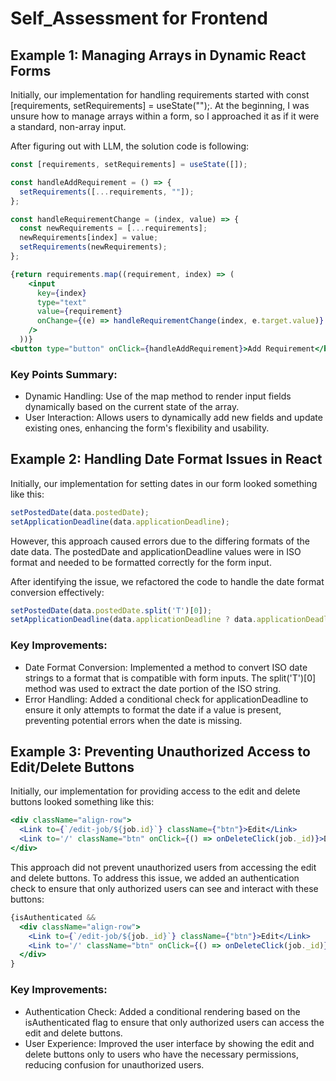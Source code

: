 # Self_Assessment for Frontend

## Example 1: Managing Arrays in Dynamic React Forms
Initially, our implementation for handling requirements started with const [requirements, setRequirements] = useState("");. At the beginning, I was unsure how to manage arrays within a form, so I approached it as if it were a standard, non-array input.

After figuring out with LLM, the solution code is following:
```jsx
const [requirements, setRequirements] = useState([]);

const handleAddRequirement = () => {
  setRequirements([...requirements, ""]);
};

const handleRequirementChange = (index, value) => {
  const newRequirements = [...requirements];
  newRequirements[index] = value;
  setRequirements(newRequirements);
};

{return requirements.map((requirement, index) => (
    <input
      key={index}
      type="text"
      value={requirement}
      onChange={(e) => handleRequirementChange(index, e.target.value)}
    />
  ))}
<button type="button" onClick={handleAddRequirement}>Add Requirement</button>
```
### Key Points Summary:

- Dynamic Handling: Use of the map method to render input fields dynamically based on the current state of the array.
- User Interaction: Allows users to dynamically add new fields and update existing ones, enhancing the form's flexibility and usability.

## Example 2: Handling Date Format Issues in React

Initially, our implementation for setting dates in our form looked something like this:
```jsx
setPostedDate(data.postedDate);
setApplicationDeadline(data.applicationDeadline);

```
However, this approach caused errors due to the differing formats of the date data. The postedDate and applicationDeadline values were in ISO format and needed to be formatted correctly for the form input.

After identifying the issue, we refactored the code to handle the date format conversion effectively:
```jsx
setPostedDate(data.postedDate.split('T')[0]);
setApplicationDeadline(data.applicationDeadline ? data.applicationDeadline.split('T')[0] : "");

```

### Key Improvements:
- Date Format Conversion: Implemented a method to convert ISO date strings to a format that is compatible with form inputs. The split('T')[0] method was used to extract the date portion of the ISO string.
- Error Handling: Added a conditional check for applicationDeadline to ensure it only attempts to format the date if a value is present, preventing potential errors when the date is missing.

## Example 3: Preventing Unauthorized Access to Edit/Delete Buttons

Initially, our implementation for providing access to the edit and delete buttons looked something like this:
```jsx
<div className="align-row">
  <Link to={`/edit-job/${job.id}`} className={"btn"}>Edit</Link>
  <Link to='/' className="btn" onClick={() => onDeleteClick(job._id)}>Delete</Link>
</div>
```
This approach did not prevent unauthorized users from accessing the edit and delete buttons. To address this issue, we added an authentication check to ensure that only authorized users can see and interact with these buttons:
```jsx
{isAuthenticated &&
  <div className="align-row">
    <Link to={`/edit-job/${job._id}`} className={"btn"}>Edit</Link>
    <Link to='/' className="btn" onClick={() => onDeleteClick(job._id)}>Delete</Link>
  </div>
}
```
### Key Improvements:
- Authentication Check: Added a conditional rendering based on the isAuthenticated flag to ensure that only authorized users can access the edit and delete buttons.
- User Experience: Improved the user interface by showing the edit and delete buttons only to users who have the necessary permissions, reducing confusion for unauthorized users.




